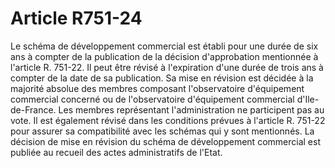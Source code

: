 # Article R751-24

Le schéma de développement commercial est établi pour une durée de six ans à compter de la publication de la décision d'approbation mentionnée à l'article R. 751-22.   Il peut être révisé à l'expiration d'une durée de trois ans à compter de la date de sa publication.   Sa mise en révision est décidée à la majorité absolue des membres composant l'observatoire d'équipement commercial concerné ou de l'observatoire d'équipement commercial d'Ile-de-France. Les membres représentant l'administration ne participent pas au vote.   Il est également révisé dans les conditions prévues à l'article R. 751-22 pour assurer sa compatibilité avec les schémas qui y sont mentionnés.   La décision de mise en révision du schéma de développement commercial est publiée au recueil des actes administratifs de l'Etat.
